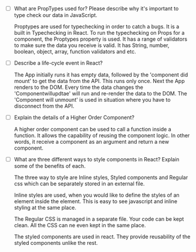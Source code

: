 
- [ ] What are PropTypes used for? Please describe why it's important to type check our data in JavaScript.

    Proptypes are used for typechecking in order to catch a bugs. It is a built in Typechecking in React. To run the typechecking on Props for a component, the Proptypes property is used. It has a range of validators to make sure the data you receive is valid. It has String, number, boolean, object, array, function validators and etc.


- [ ] Describe a life-cycle event in React?

    The App initially runs it has empty data, followed by the 'component did mount' to get the data from the API. This runs only once. Next the App renders to the DOM. Every time the data changes the 'Componentwillupdtae' will run and re-render the data to the DOM. The 'Component will unmount' is used in situation where you have to disconnect from the API.

- [ ] Explain the details of a Higher Order Component?

    A higher order component can be used to call a function inside a function. It allows the capability of reusing the component logic. In other words, it receive a component as an argument and return a new component.

- [ ] What are three different ways to style components in React? Explain some of the benefits of each.

    The three way to style are Inline styles, Styled components and Regular css which can be separately stored in an external file.

    Inline styles are used, when you would like to define the styles of an element inside the element. This is easy to see javascript and inline styling at the same place.

    The Regular CSS is managed in a separate file. Your code can be kept clean. All the CSS can ne even kept in the same place.

    The styled components are used in react. They provide reusability of the styled components unlike the rest.